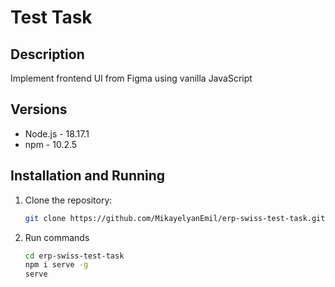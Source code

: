 # Test Task

## Description
Implement frontend UI from Figma using vanilla JavaScript

## Versions
- Node.js - 18.17.1
- npm - 10.2.5

## Installation and Running
1. Clone the repository:
   ```sh
   git clone https://github.com/MikayelyanEmil/erp-swiss-test-task.git

2. Run commands
   ```sh
   cd erp-swiss-test-task
   npm i serve -g
   serve
